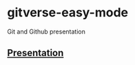 # gitverse-easy-mode
Git and Github presentation

## [Presentation](https://jonatasemidio.github.io/gitverse-easy-mode/)
